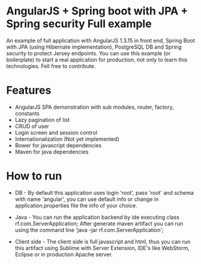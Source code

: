 # AngularJS + Spring boot with JPA + Spring security Full example
An example of full application with AngularJS 1.3.15 in front end, Spring Boot with JPA (using Hibernate implementation), PostgreSQL DB and Spring security to protect Jersey endpoints.
You can use this example (or boilerplate) to start a real application for production, not only to learn this technologies. Fell free to contribute.
# Features
- AngularJS SPA demonstration with sub modules, router, factory, constants
- Lazy pagination of list
- CRUD of user
- Login screen and session control
- Internationalization (Not yet implemented)
- Bower for javascript dependencies
- Maven for java dependencies

# How to run
- DB -
By default this application uses login 'root', pass 'root' and schema with name 'angular', you can use default info or change in application.properties file the info of your choice.

- Java - 
You can run the application backend by ide executing class rf.com.ServerApplication;
After generate maven artifact you can run using the command line 'java -jar rf.com.ServerApplication';

- Client side - 
The client side is full javascript and html, thus you can run this artifact using Sublime with Server Extension, IDE's like WebStorm, Eclipse or in production Apache server.
